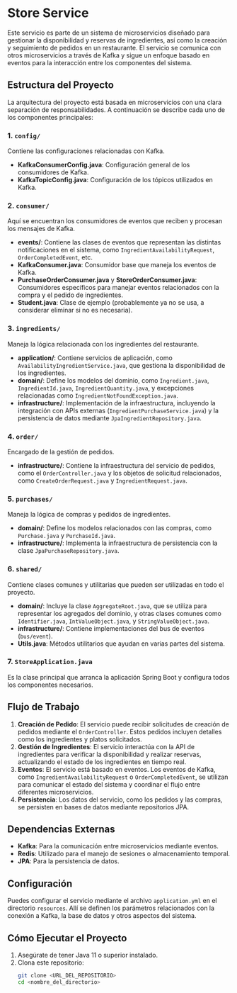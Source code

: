# Store Service

Este servicio es parte de un sistema de microservicios diseñado para gestionar la disponibilidad y reservas de ingredientes, así como la creación y seguimiento de pedidos en un restaurante. El servicio se comunica con otros microservicios a través de Kafka y sigue un enfoque basado en eventos para la interacción entre los componentes del sistema.

## Estructura del Proyecto

La arquitectura del proyecto está basada en microservicios con una clara separación de responsabilidades. A continuación se describe cada uno de los componentes principales:

### 1. `config/`

Contiene las configuraciones relacionadas con Kafka.

- **KafkaConsumerConfig.java**: Configuración general de los consumidores de Kafka.
- **KafkaTopicConfig.java**: Configuración de los tópicos utilizados en Kafka.

### 2. `consumer/`

Aquí se encuentran los consumidores de eventos que reciben y procesan los mensajes de Kafka.

- **events/**: Contiene las clases de eventos que representan las distintas notificaciones en el sistema, como `IngredientAvailabilityRequest`, `OrderCompletedEvent`, etc.
- **KafkaConsumer.java**: Consumidor base que maneja los eventos de Kafka.
- **PurchaseOrderConsumer.java** y **StoreOrderConsumer.java**: Consumidores específicos para manejar eventos relacionados con la compra y el pedido de ingredientes.
- **Student.java**: Clase de ejemplo (probablemente ya no se usa, a considerar eliminar si no es necesaria).

### 3. `ingredients/`

Maneja la lógica relacionada con los ingredientes del restaurante.

- **application/**: Contiene servicios de aplicación, como `AvailabilityIngredientService.java`, que gestiona la disponibilidad de los ingredientes.
- **domain/**: Define los modelos del dominio, como `Ingredient.java`, `IngredientId.java`, `IngredientQuantity.java`, y excepciones relacionadas como `IngredientNotFoundException.java`.
- **infrastructure/**: Implementación de la infraestructura, incluyendo la integración con APIs externas (`IngredientPurchaseService.java`) y la persistencia de datos mediante `JpaIngredientRepository.java`.

### 4. `order/`

Encargado de la gestión de pedidos.

- **infrastructure/**: Contiene la infraestructura del servicio de pedidos, como el `OrderController.java` y los objetos de solicitud relacionados, como `CreateOrderRequest.java` y `IngredientRequest.java`.

### 5. `purchases/`

Maneja la lógica de compras y pedidos de ingredientes.

- **domain/**: Define los modelos relacionados con las compras, como `Purchase.java` y `PurchaseId.java`.
- **infrastructure/**: Implementa la infraestructura de persistencia con la clase `JpaPurchaseRepository.java`.

### 6. `shared/`

Contiene clases comunes y utilitarias que pueden ser utilizadas en todo el proyecto.

- **domain/**: Incluye la clase `AggregateRoot.java`, que se utiliza para representar los agregados del dominio, y otras clases comunes como `Identifier.java`, `IntValueObject.java`, y `StringValueObject.java`.
- **infrastructure/**: Contiene implementaciones del bus de eventos (`bus/event`).
- **Utils.java**: Métodos utilitarios que ayudan en varias partes del sistema.

### 7. `StoreApplication.java`

Es la clase principal que arranca la aplicación Spring Boot y configura todos los componentes necesarios.

## Flujo de Trabajo

1. **Creación de Pedido**: El servicio puede recibir solicitudes de creación de pedidos mediante el `OrderController`. Estos pedidos incluyen detalles como los ingredientes y platos solicitados.
2. **Gestión de Ingredientes**: El servicio interactúa con la API de ingredientes para verificar la disponibilidad y realizar reservas, actualizando el estado de los ingredientes en tiempo real.
3. **Eventos**: El servicio está basado en eventos. Los eventos de Kafka, como `IngredientAvailabilityRequest` o `OrderCompletedEvent`, se utilizan para comunicar el estado del sistema y coordinar el flujo entre diferentes microservicios.
4. **Persistencia**: Los datos del servicio, como los pedidos y las compras, se persisten en bases de datos mediante repositorios JPA.

## Dependencias Externas

- **Kafka**: Para la comunicación entre microservicios mediante eventos.
- **Redis**: Utilizado para el manejo de sesiones o almacenamiento temporal.
- **JPA**: Para la persistencia de datos.

## Configuración

Puedes configurar el servicio mediante el archivo `application.yml` en el directorio `resources`. Allí se definen los parámetros relacionados con la conexión a Kafka, la base de datos y otros aspectos del sistema.

## Cómo Ejecutar el Proyecto

1. Asegúrate de tener Java 11 o superior instalado.
2. Clona este repositorio:
   ```bash
   git clone <URL_DEL_REPOSITORIO>
   cd <nombre_del_directorio>
